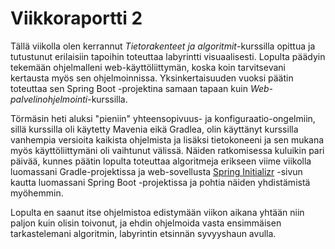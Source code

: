 # Viikkoraportti 2

Tällä viikolla olen kerrannut *Tietorakenteet ja algoritmit*-kurssilla opittua ja tutustunut erilaisiin tapoihin toteuttaa labyrintti visuaalisesti. Lopulta päädyin tekemään ohjelmalleni web-käyttöliittymän, koska koin tarvitsevani kertausta myös sen ohjelmoinnissa. Yksinkertaisuuden vuoksi päätin toteuttaa sen Spring Boot -projektina samaan tapaan kuin *Web-palvelinohjelmointi*-kurssilla.

Törmäsin heti aluksi "pieniin" yhteensopivuus- ja konfiguraatio-ongelmiin, sillä kurssilla oli käytetty Mavenia eikä Gradlea, olin käyttänyt kurssilla vanhempia versioita kaikista ohjelmista ja lisäksi tietokoneeni ja sen mukana myös käyttöliittymäni oli vaihtunut välissä. Näiden ratkomisessa kuluikin pari päivää, kunnes päätin lopulta toteuttaa algoritmeja erikseen viime viikolla luomassani Gradle-projektissa ja web-sovellusta [Spring Initializr](https://start.spring.io/) -sivun kautta luomassani Spring Boot -projektissa ja pohtia näiden yhdistämistä myöhemmin.

Lopulta en saanut itse ohjelmistoa edistymään viikon aikana yhtään niin paljon kuin olisin toivonut, ja ehdin ohjelmoida vasta ensimmäisen tarkastelemani algoritmin, labyrintin etsinnän syvyyshaun avulla.